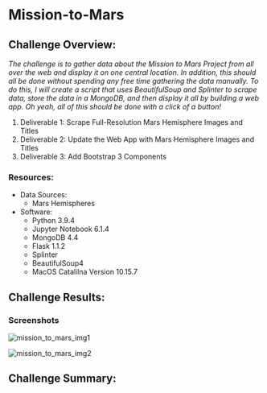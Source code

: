 # Mission-to-Mars

## Challenge Overview:
*The challenge is to gather data about the Mission to Mars Project from all over the web and display it on one central location.  In addition, this should all be done without spending any free time gathering the data manually.  To do this, I will create a script that uses BeautifulSoup and Splinter to scrape data, store the data in a MongoDB, and then display it all by building a web app. Oh yeah, all of this should be done with a click of a button!*

1. Deliverable 1: Scrape Full-Resolution Mars Hemisphere Images and Titles
2. Deliverable 2: Update the Web App with Mars Hemisphere Images and Titles
3. Deliverable 3: Add Bootstrap 3 Components

### Resources:
- Data Sources:
    - Mars Hemispheres 
- Software:
    - Python 3.9.4
    - Jupyter Notebook 6.1.4
    - MongoDB 4.4
    - Flask 1.1.2
    - Splinter
    - BeautifulSoup4
    - MacOS Catalilna Version 10.15.7

## Challenge Results:
### Screenshots

![mission_to_mars_img1](https://user-images.githubusercontent.com/36451701/123559885-d4b4f180-d76c-11eb-8c1c-04a8321b1841.png)

![mission_to_mars_img2](https://user-images.githubusercontent.com/36451701/123559888-d8e10f00-d76c-11eb-8b81-4fe3dc6159c5.png)



## Challenge Summary:
